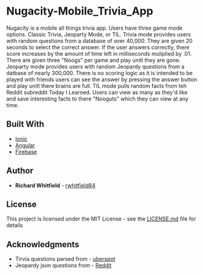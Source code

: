 # Nugacity-Mobile_Trivia_App

Nugacity is a mobile all things trivia app. Users have three game mode options. Classic Trivia, Jeoparty Mode, or TIL.
Trivia mode provides users with random questions from a database of over 40,000. They are given 20 seconds to select the correct answer. If the user answers correctly, there score increases by the amount of time left in milliseconds muliplied by .01. There are given three "Noogs" per game and play unitl they are gone. Jeoparty mode provides users with random Jeopardy questions from a datbase of nearly 300,000. There is no scoring logic as it is intended to be played with friends users can see the answer by pressing the answer button and play unitl there brains are full. TIL mode pulls random facts from teh Reddit subreddit Today I Learned. Users can view as many as they'd like and save interesting facts to there "Nooguts" which they can view at any time.

## Built With

* [Ionic](http://ionicframework.com/)
* [Angular](https://angularjs.org/) 
* [Firebase](https://firebase.google.com/) 


## Author

* **Richard Whitfield** - [rwhitfield84](https://github.com/rwhitfield84)


## License

This project is licensed under the MIT License - see the [LICENSE.md](LICENSE.md) file for details

## Acknowledgments

* Tirvia questions parsed from - [uberspot](https://github.com/uberspot/OpenTriviaQA)
* Jeopardy json questions from - [Reddit](https://www.reddit.com/r/datasets/comments/1uyd0t/200000_jeopardy_questions_in_a_json_file/)


